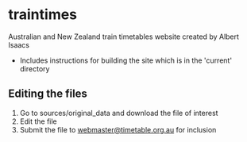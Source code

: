 # traintimes
Australian and New Zealand train timetables website created by Albert Isaacs

* Includes instructions for building the site which is in the 'current' directory

## Editing the files

1. Go to sources/original_data and download the file of interest
2. Edit the file
3. Submit the file to webmaster@timetable.org.au for inclusion

